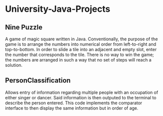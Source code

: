 # University-Java-Projects

## Nine Puzzle
A game of magic square written in Java. Conventionally, the purpose of the game is to arrange the numbers into numerical order from left-to-right and top-to-bottom. In order to slide a tile into an adjacent and empty slot, enter the number that corresponds to the tile.  There is no way to win the game; the numbers are arranged in such a way that no set of steps will reach a solution.

## PersonClassification
Allows entry of information regarding multiple people with an occupation of either singer or dancer. Said information is then outputed to the terminal to describe the person entered. This code implements the comparator interface to then display the same information but in order of age.
